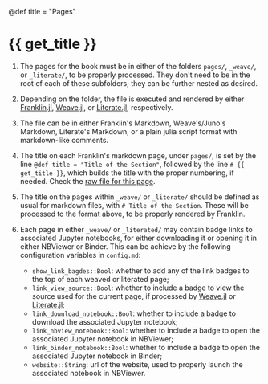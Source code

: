 @def title = "Pages"

# {{ get_title }}

1. The pages for the book must be in either of the folders `pages/`, `_weave/`, or `_literate/`, to be properly processed. They don't need to be in the root of each of these subfolders; they can be further nested as desired.

1. Depending on the folder, the file is executed and rendered by either [Franklin.jl](https://github.com/tlienart/Franklin.jl), [Weave.jl](https://github.com/JunoLab/Weave.jl), or [Literate.jl](https://github.com/fredrikekre/Literate.jl), respectively.

1. The file can be in either Franklin's Markdown, Weave's/Juno's Markdown, Literate's Markdown, or a plain julia script format with markdown-like comments.

1. The title on each Franklin's markdown page, under `pages/`, is set by the line `@def title = "Title of the Section"`, followed by the line `# {{ get_title }}`, which builds the title with the proper numbering, if needed. Check the [raw file for this page](https://github.com/rmsrosa/booksjl-franklin-template/blob/main/pages/pages.md).

1. The title on the pages within `_weave/` or `_literate/` should be defined as usual for markdown files, with `# Title of the Section`. These will be processed to the format above, to be properly rendered by Franklin.

1. Each page in either `_weave/` or `_literated/` may contain badge links to associated Jupyter notebooks, for either downloading it or opening it in either NBViewer or Binder. This can be achieve by the following configuration variables in `config.md`:
    * `show_link_bagdes::Bool`: whether to add any of the link badges to the top of each weaved or literated page;
    * `link_view_source::Bool`: whether to include a badge to view the source used for the current page, if processed by [Weave.jl](https://github.com/JunoLab/Weave.jl) or [Literate.jl](https://github.com/fredrikekre/Literate.jl);
    * `link_download_notebook::Bool`: whether to include a badge to download the associated Jupyter notebook;
    * `link_nbview_notebook::Bool`: whether to include a badge to open the associated Jupyter notebook in NBViewer;
    * `link_binder_notebook::Bool`: whether to include a badge to open the associated Jupyter notebook in Binder;
    * `website::String`: url of the website, used to properly launch the associated notebook in NBViewer.

